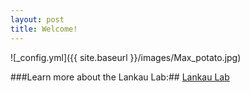 ```yaml
---
layout: post
title: Welcome!
---
```


![_config.yml]({{ site.baseurl }}/images/Max_potato.jpg)


###Learn more about the Lankau Lab:##
[Lankau Lab](http://labs.russell.wisc.edu/lankau/) 
